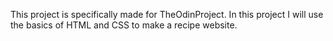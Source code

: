 This project is specifically made for TheOdinProject. In this project I will use the basics of HTML and CSS to make a recipe website.